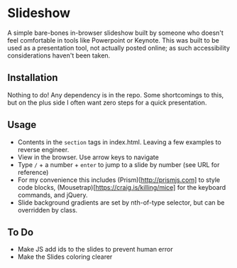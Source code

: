 
# Slideshow

A simple bare-bones in-browser slideshow built by someone who doesn't feel comfortable in tools like Powerpoint or Keynote. This was built to be used as a presentation tool, not actually posted online; as such accessibility considerations haven't been taken. 

## Installation

Nothing to do! Any dependency is in the repo. Some shortcomings to this, but on the plus side I often want zero steps for a quick presentation.


## Usage

- Contents in the `section` tags in index.html. Leaving a few examples to reverse engineer. 
- View in the browser. Use arrow keys to navigate
- Type `/` + a number + `enter` to jump to a slide by number (see URL for reference)
- For my convenience this includes (Prism)[http://prismjs.com] to style code blocks, (Mousetrap)[https://craig.is/killing/mice] for the keyboard commands, and jQuery.
- Slide background gradients are set by nth-of-type selector, but can be overridden by class.


## To Do
- Make JS add ids to the slides to prevent human error
- Make the Slides coloring clearer
